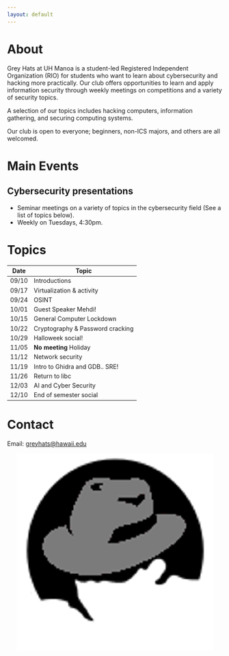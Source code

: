 ```yaml
---
layout: default
---
```


# [](#about)About

Grey Hats at UH Manoa is a student-led Registered Independent Organization (RIO) for students who want to learn about cybersecurity and hacking more practically. Our club offers opportunities to learn and apply information security through weekly meetings on competitions and a variety of security topics.


A selection of our topics includes hacking computers, information gathering, and securing computing systems.


Our club is open to everyone; beginners, non-ICS majors, and others are all welcomed.

# [](#mainevents)Main Events

## Cybersecurity presentations
  - Seminar meetings on a variety of topics in the cybersecurity field (See a list of topics below).
  - Weekly on Tuesdays, 4:30pm.


# [](#topics)Topics

  |  Date  |    Topic                         |
  | ------ | -------------------------------- |
  | 09/10  | Introductions                    |
  | 09/17  | Virtualization & activity        |
  | 09/24  | OSINT                            |
  | 10/01  | Guest Speaker Mehdi!             | 
  | 10/15  | General Computer Lockdown        |
  | 10/22  | Cryptography & Password cracking |
  | 10/29  | Halloweek social!                |
  | 11/05  | **No meeting** Holiday           |
  | 11/12  | Network security                 |
  | 11/19  | Intro to Ghidra and GDB.. SRE!   |
  | 11/26  | Return to libc                   |
  | 12/03  | AI and Cyber Security            |
  | 12/10  | End of semester social           |


# [](#contact)Contact

Email: greyhats@hawaii.edu

<center>
	<img src="greyhats.png"/>
</center>

